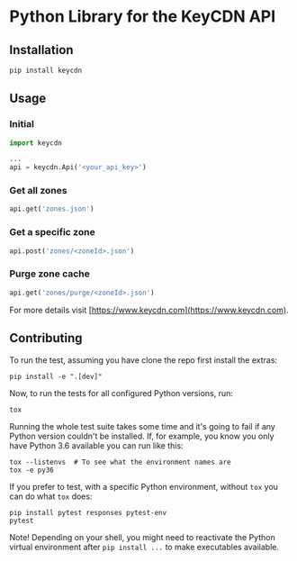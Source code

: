 # Python Library for the KeyCDN API

## Installation

```bash
pip install keycdn
```

## Usage

### Initial

```python
import keycdn

...
api = keycdn.Api('<your_api_key>')

```

### Get all zones

```python
api.get('zones.json')
```

### Get a specific zone

```python
api.post('zones/<zoneId>.json')
```

### Purge zone cache

```python
api.get('zones/purge/<zoneId>.json')
```

For more details visit [https://www.keycdn.com](https://www.keycdn.com).

## Contributing

To run the test, assuming you have clone the repo first install the extras:

    pip install -e ".[dev]"

Now, to run the tests for all configured Python versions, run:

    tox

Running the whole test suite takes some time and it's going to fail if
any Python version couldn't be installed. If, for example, you know you
only have Python 3.6 available you can run like this:

    tox --listenvs  # To see what the environment names are
    tox -e py36

If you prefer to test, with a specific Python environment, without `tox`
you can do what `tox` does:

    pip install pytest responses pytest-env
    pytest

Note! Depending on your shell, you might need to reactivate the Python
virtual environment after `pip install ...` to make executables available.
